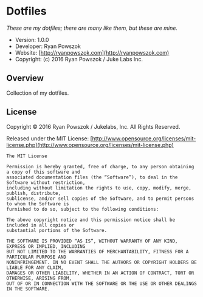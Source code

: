 
Dotfiles
============================

_These are my dotfiles; there are many like them, but these are mine._ 

* Version: 1.0.0
* Developer: Ryan Powszok
* Website: [http://ryanpowszok.com](http://ryanpowszok.com)
* Copyright: (c) 2016 Ryan Powszok / Juke Labs Inc.

## Overview

Collection of my dotfiles.

License
-------------------------------------

Copyright © 2016 Ryan Powszok / Jukelabs, Inc. All Rights Reserved.

Released under the MIT License: [http://www.opensource.org/licenses/mit-license.php](http://www.opensource.org/licenses/mit-license.php)

	The MIT License

	Permission is hereby granted, free of charge, to any person obtaining a copy of this software and 
	associated documentation files (the “Software”), to deal in the Software without restriction, 
	including without limitation the rights to use, copy, modify, merge, publish, distribute, 
	sublicense, and/or sell copies of the Software, and to permit persons to whom the Software is 
	furnished to do so, subject to the following conditions:

	The above copyright notice and this permission notice shall be included in all copies or 
	substantial portions of the Software.

	THE SOFTWARE IS PROVIDED “AS IS”, WITHOUT WARRANTY OF ANY KIND, EXPRESS OR IMPLIED, INCLUDING 
	BUT NOT LIMITED TO THE WARRANTIES OF MERCHANTABILITY, FITNESS FOR A PARTICULAR PURPOSE AND 
	NONINFRINGEMENT. IN NO EVENT SHALL THE AUTHORS OR COPYRIGHT HOLDERS BE LIABLE FOR ANY CLAIM, 
	DAMAGES OR OTHER LIABILITY, WHETHER IN AN ACTION OF CONTRACT, TORT OR OTHERWISE, ARISING FROM, 
	OUT OF OR IN CONNECTION WITH THE SOFTWARE OR THE USE OR OTHER DEALINGS IN THE SOFTWARE.	
	
